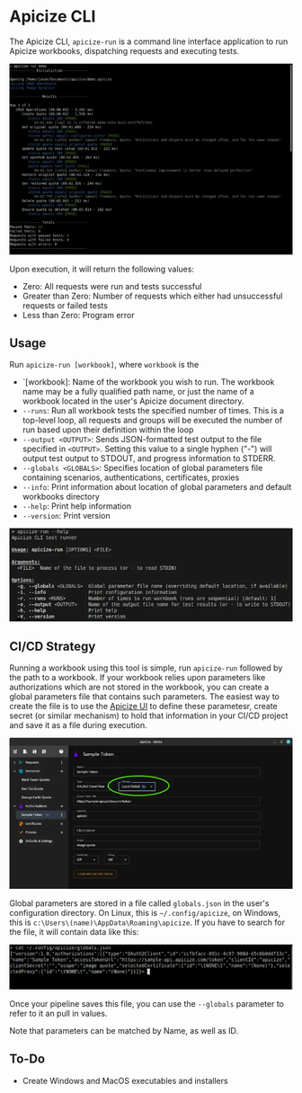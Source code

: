 # Apicize CLI

The Apicize CLI, `apicize-run` is a command line interface application to run Apicize workbooks, dispatching requests and executing tests.

![Apicize CLI](./docs/sample.webp)

Upon execution, it will return the following values:

* Zero:  All requests were run and tests successful
* Greater than Zero:  Number of requests which either had unsuccessful requests or failed tests
* Less than Zero:  Program error

## Usage

Run `apicize-run [workbook]`, where `workbook` is the 

* `[workbook]: Name of the workbook you wish to run.  The workbook name may be a fully qualified path name, or just the name of a workbook located in the user's Apicize document directory.
* `--runs`: Run all workbook tests the specified number of times.  This is a top-level loop, all requests and groups will be executed the number of run based upon their definition within the loop
* `--output <OUTPUT>`:  Sends JSON-formatted test output to the file specified in `<OUTPUT>`.  Setting this value to a single hyphen ("-") will output test output to STDOUT, and progress information to STDERR.
* `--globals <GLOBALS>`:  Specifies location of global parameters file containing scenarios, authentications, certificates, proxies
* `--info`: Print information about location of global parameters and default workbooks directory
* `--help`: Print help information
* `--version`: Print version

![Parameters](./docs/help.webp)

## CI/CD Strategy

Running a workbook using this tool is simple, run `apicize-run` followed by the path to a workbook.  If your workbook relies upon parameters like authorizations which are not stored
in the workbook, you can create a global parameters file that contains such parameters.  The easiest way to create the file is to use the [Apicize UI](https://github.com/apicize/app)
to define these parametesr, create secret (or similar mechanism) to hold that information in your CI/CD project and save it as a file during execution.

![Parameters](./docs/global-cli.webp)

Global parameters are stored in a file called `globals.json` in the user's configuration directory.  On Linux, this is `~/.config/apicize`, on Windows, this is `c:\Users\(name)\AppData\Roaming\apicize`. 
If you have to search for the file, it will contain data like this:

![Parameters](./docs/globals.webp)

Once your pipeline saves this file, you can use the `--globals` parameter to refer to it an pull in values.

Note that parameters can be matched by Name, as well as ID.

## To-Do

* Create Windows and MacOS executables and installers

